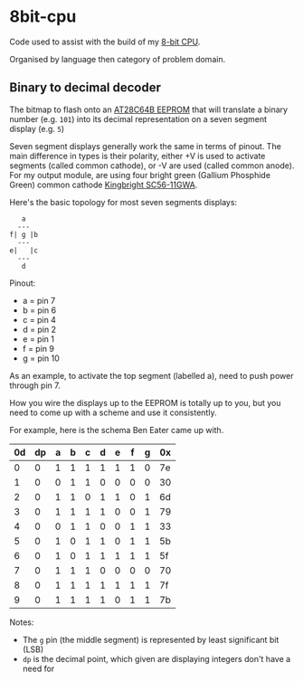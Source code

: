 # 8bit-cpu

Code used to assist with the build of my [8-bit CPU](https://eater.net/8bit).

Organised by language then category of problem domain.


## Binary to decimal decoder

The bitmap to flash onto an [AT28C64B EEPROM](https://bencode.io/blob/datasheet-atmel-eeprom-at28c64b.pdf) that will translate a binary number (e.g. `101`) into its decimal representation on a seven segment display (e.g. `5`)

Seven segment displays generally work the same in terms of pinout. The main difference in types is their polarity, either +V is used to activate segments (called common cathode), or -V are used (called common anode). For my output module, are using four bright green (Gallium Phosphide Green) common cathode [Kingbright SC56-11GWA](https://bencode.io/blob/datasheet-kingbright-7-segment-SC56-11GWA.pdf).

Here's the basic topology for most seven segments displays:

```
   a
  ---
f| g |b
  ---
e|   |c
  ---
   d
```

Pinout:

- a = pin 7
- b = pin 6
- c = pin 4
- d = pin 2
- e = pin 1
- f = pin 9
- g = pin 10

As an example, to activate the top segment (labelled a), need to push power through pin 7.

How you wire the displays up to the EEPROM is totally up to you, but you need to come up with a scheme and use it consistently.

For example, here is the schema Ben Eater came up with.

| 0d  | dp  | a   | b   | c   | d   | e   | f   | g   | 0x  |
| --- | --- | --- | --- | --- | --- | --- | --- | --- | --- |
| 0   | 0   | 1   | 1   | 1   | 1   | 1   | 1   | 0   | 7e  |
| 1   | 0   | 0   | 1   | 1   | 0   | 0   | 0   | 0   | 30  |
| 2   | 0   | 1   | 1   | 0   | 1   | 1   | 0   | 1   | 6d  |
| 3   | 0   | 1   | 1   | 1   | 1   | 0   | 0   | 1   | 79  |
| 4   | 0   | 0   | 1   | 1   | 0   | 0   | 1   | 1   | 33  |
| 5   | 0   | 1   | 0   | 1   | 1   | 0   | 1   | 1   | 5b  |
| 6   | 0   | 1   | 0   | 1   | 1   | 1   | 1   | 1   | 5f  |
| 7   | 0   | 1   | 1   | 1   | 0   | 0   | 0   | 0   | 70  |
| 8   | 0   | 1   | 1   | 1   | 1   | 1   | 1   | 1   | 7f  |
| 9   | 0   | 1   | 1   | 1   | 1   | 0   | 1   | 1   | 7b  |

Notes:

- The `g` pin (the middle segment) is represented by least significant bit (LSB)
- `dp` is the decimal point, which given are displaying integers don't have a need for
